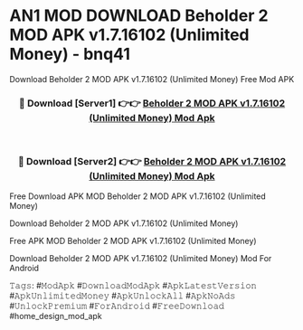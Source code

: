 # AN1 MOD DOWNLOAD Beholder 2 MOD APK v1.7.16102 (Unlimited Money) - bnq41
Download Beholder 2 MOD APK v1.7.16102 (Unlimited Money) Free Mod APK

<div align="center">
<h3>🔴 Download [Server1] 👉👉 <a href="https://apk-comot.site?title=Beholder_2_MOD_APK_v1.7.16102_(Unlimited_Money)">Beholder 2 MOD APK v1.7.16102 (Unlimited Money) Mod Apk</a></h3><br>

<h3>🔴 Download [Server2] 👉👉 <a href="https://apk-comot.site?title=Beholder_2_MOD_APK_v1.7.16102_(Unlimited_Money)">Beholder 2 MOD APK v1.7.16102 (Unlimited Money) Mod Apk</a></h3>
</div>


Free Download APK MOD Beholder 2 MOD APK v1.7.16102 (Unlimited Money)

Download Beholder 2 MOD APK v1.7.16102 (Unlimited Money) 

Free APK MOD Beholder 2 MOD APK v1.7.16102 (Unlimited Money) 

Download Beholder 2 MOD APK v1.7.16102 (Unlimited Money) Mod For Android

𝚃𝚊𝚐𝚜: #𝙼𝚘𝚍𝙰𝚙𝚔 #𝙳𝚘𝚠𝚗𝚕𝚘𝚊𝚍𝙼𝚘𝚍𝙰𝚙𝚔 #𝙰𝚙𝚔𝙻𝚊𝚝𝚎𝚜𝚝𝚅𝚎𝚛𝚜𝚒𝚘𝚗 #𝙰𝚙𝚔𝚄𝚗𝚕𝚒𝚖𝚒𝚝𝚎𝚍𝙼𝚘𝚗𝚎𝚢 #𝙰𝚙𝚔𝚄𝚗𝚕𝚘𝚌𝚔𝙰𝚕𝚕 #𝙰𝚙𝚔𝙽𝚘𝙰𝚍𝚜 #𝚄𝚗𝚕𝚘𝚌𝚔𝙿𝚛𝚎𝚖𝚒𝚞𝚖 #𝙵𝚘𝚛𝙰𝚗𝚍𝚛𝚘𝚒𝚍 #𝙵𝚛𝚎𝚎𝙳𝚘𝚠𝚗𝚕𝚘𝚊𝚍 #home_design_mod_apk